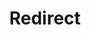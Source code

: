 ﻿---
layout: src/layouts/Redirect.astro
title: Redirect
redirect: /docs/deployments/custom-scripts/scripts-in-packages
pubDate:  2023-01-01
navSearch: false
navSitemap: false
navMenu: false
---
